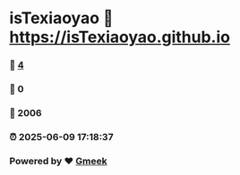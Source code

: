 # isTexiaoyao :link: https://isTexiaoyao.github.io 
### :page_facing_up: [4](https://isTexiaoyao.github.io/tag.html) 
### :speech_balloon: 0 
### :hibiscus: 2006 
### :alarm_clock: 2025-06-09 17:18:37 
### Powered by :heart: [Gmeek](https://github.com/Meekdai/Gmeek)
